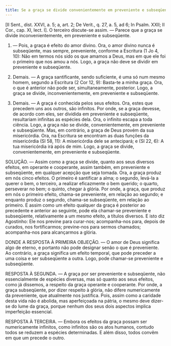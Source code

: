 ```yaml
---
title: Se a graça se divide convenientemente em preveniente e subseqüente
---
```


[II Sent., dist. XXVI, a. 5; a, art. 2; De Verit., q. 27, a. 5, ad 6; In Psalm. XXII; II Cor., cap. XI, lect. I].  O terceiro discute-se assim. — Parece que a graça se divide inconvenientemente, em preveniente e subseqüente.  

1. — Pois, a graça é efeito do amor divino. Ora, o amor divino nunca é subseqüente, mas sempre, preveniente, conforme a Escritura (1 Jo 4, 10): Não em termos nós sido os que amamos a Deus, mas em que ele foi o primeiro que nos amou a nós. Logo, a graça não deve se dividir em preveniente e subseqüente. 

2. Demais. — A graça santificante, sendo suficiente, é uma só num mesmo homem, segundo a Escritura (2 Cor 12, 9): Basta-te a minha graça. Ora, o que é anterior não pode ser, simultaneamente, posterior. Logo, a graça se divide, inconvenientemente, em preveniente e subseqüente.  

3. Demais. — A graça é conhecida pelos seus efeitos. Ora, estes que precedem uns aos outros, são infinitos. Por onde, se a graça devesse, de acordo com eles, ser dividida em preveniente e subseqüente, resultariam infinitas as espécies dela. Ora, o infinito escapa a toda ciência. Logo, a graça não se divide, convenientemente, em preveniente e subseqüente.  Mas, em contrário, a graça de Deus provém da sua misericórdia. Ora, na Escritura se encontram as duas funções da misericórdia (Sl 58, 11): A misericórdia dele se antecipará; e (Sl 22, 6): A tua misericórdia irá após de mim. Logo, a graça se divide, convenientemente, em preveniente e subseqüente.  

SOLUÇÃO. — Assim como a graça se divide, quanto aos seus diversos efeitos, em operante e cooperante, assim também, em preveniente e subseqüente, em qualquer acepção que seja tomada. Ora, a graça produz em nós cinco efeitos. O primeiro é santificar a alma; o segundo, levá-la a querer o bem, o terceiro, a realizar eficazmente o bem querido; o quarto, perseverar no bem; o quinto, chegar à glória. Por onde, a graça, que produz em nós o primeiro efeito, chama-se preveniente, em relação ao segundo; e enquanto produz o segundo, chama-se subseqüente, em relação ao primeiro. E assim como um efeito qualquer da graça é posterior ao precedente e anterior ao seguinte, pode ela chamar-se preveniente e subseqüente, relativamente a um mesmo efeito, a títulos diversos. E isto diz Agostinho: Ele nos previne para curar-nos; acompanha-nos para, depois de curados, nos fortificarmos; previne-nos para sermos chamados; acompanha-nos para alcançarmos a glória.  

DONDE A RESPOSTA À PRIMEIRA OBJEÇÃO. — O amor de Deus significa algo de eterno, e portanto não pode designar senão o que é preveniente. Ao contrário, a graça significa um efeito temporal, que pode preceder a uma coisa e ser subseqüente a outra. Logo, pode chamar-se preveniente e subseqüente.  

RESPOSTA À SEGUNDA. — A graça por ser preveniente e subseqüente, não essencialmente de espécies diversas, mas só quanto aos seus efeitos, como já dissemos, a respeito da graça operante e cooperante. Por onde, a graça subseqüente, por dizer respeito à glória, não difere numericamente da preveniente, que atualmente nos justifica. Pois, assim como a caridade desta vida não é abolida, mas aperfeiçoada na pátria, o mesmo deve dizer-se do lume da graça, porque nenhum dos seus dois aspectos implica imperfeição essencial.  

RESPOSTA À TERCEIRA. — Embora os efeitos da graça possam ser numericamente infinitos, como infinitos são os atos humanos, contudo todos se reduzem a espécies determinadas. E além disso, todos convêm em que um precede o outro.